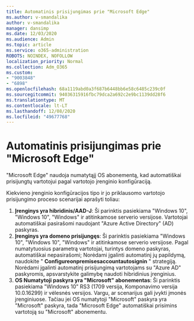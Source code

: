 ```yaml
---
title: Automatinis prisijungimas prie "Microsoft Edge"
ms.author: v-smandalika
author: v-smandalika
manager: dansimp
ms.date: 12/03/2020
ms.audience: Admin
ms.topic: article
ms.service: o365-administration
ROBOTS: NOINDEX, NOFOLLOW
localization_priority: Normal
ms.collection: Adm_O365
ms.custom:
- "9003848"
- "6898"
ms.openlocfilehash: 68a1119abd0a3f687b6448bb6e58c6485c239c0f
ms.sourcegitcommit: 94036315916fbc79dca2a692c2e9bc1139dd28f6
ms.translationtype: MT
ms.contentlocale: lt-LT
ms.lasthandoff: 12/08/2020
ms.locfileid: "49677768"
---
```

# <a name="sign-in-to-microsoft-edge-automatically"></a>Automatinis prisijungimas prie "Microsoft Edge"

"Microsoft Edge" naudoja numatytąjį OS abonementą, kad automatiškai prisijungtų vartotojui pagal vartotojo įrenginio konfigūraciją. 

Kiekvieno įrenginio konfigūracijos tipo ir jo priklausomo vartotojo prisijungimo proceso scenarijai aprašyti toliau:

1. **Įrenginys yra hibridinis/AAD-J**: Ši parinktis pasiekiama "Windows 10", "Windows 10", "Windows" ir atitinkamose serverio versijose. Vartotojai automatiškai pasirašomi naudojant "Azure Active Directory" (AD) paskyras.
2. **Įrenginys yra domeno prisijungęs**: Ši parinktis pasiekiama "Windows 10", "Windows 10", "Windows" ir atitinkamose serverio versijose. Pagal numatytuosius parametrą vartotojai, turintys domeno paskyras, automatiškai nepasirašomi; Norėdami įgalinti automatinį jų papildymą, naudokite " **Configureonpremisesaccountautosignin** " strategiją. Norėdami įgalinti automatinį prisijungimą vartotojams su "Azure AD" paskyromis, apsvarstykite galimybę naudoti hibridinius įrenginius.
3. **OS Numatytoji paskyra yra "Microsoft" abonementas**: Ši parinktis pasiekiama "Windows 10" RS3 (1709 versija, Komponavimo versija 10.0.16299) ir vėlesnės versijos. Vargu, ar scenarijus gali įvykti įmonės įrenginiuose. Tačiau jei OS numatytoji "Microsoft" paskyra yra "Microsoft" paskyra, tada "Microsoft Edge" automatiškai prisimins vartotoją su "Microsoft" abonementu.
 
 
